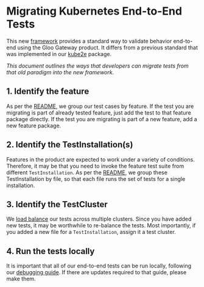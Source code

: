 # Migrating Kubernetes End-to-End Tests

This new [framework](./test.go) provides a standard way to validate behavior end-to-end using the Gloo Gateway product. It differs from a previous standard that was implemented in our [kube2e](../../kube2e) package.

_This document outlines the ways that developers can migrate tests from that old paradigm into the new framework._

## 1. Identify the feature
As per the [README](./README.md#features), we group our test cases by feature. If the test you are migrating is part of already tested feature, just add the test to that feature package directly. If the test you are migrating is part of a new feature, add a new feature package.

## 2. Identify the TestInstallation(s)
Features in the product are expected to work under a variety of conditions. Therefore, it may be that you need to invoke the feature test suite from different `TestInstallation`. As per the [README](README.md#testinstallation), we group these TestInstallation by file, so that each file runs the set of tests for a single installation.

## 3. Identify the TestCluster
We [load balance](./load_balancing_tests.md) our tests across multiple clusters. Since you have added new tests, it may be worthwhile to re-balance the tests. Most importantly, if you added a new file for a `TestInstallation`, assign it a test cluster.

## 4. Run the tests locally
It is important that all of our end-to-end tests can be run locally, following our [debugging guide](./debugging.md). If there are updates required to that guide, please make them. 